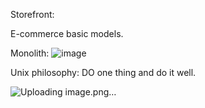 Storefront:

E-commerce basic models.

Monolith:
![image](https://github.com/joaogdfaero/storefront/assets/103076610/c11210db-741d-46d8-b2d6-19ff1e490e35)

Unix philosophy:
DO one thing and do it well.

![Uploading image.png…]()



